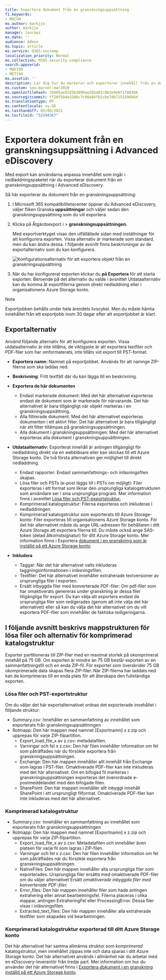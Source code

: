 ```yaml
---
title: Exportera dokument från en granskningsuppsättning
f1.keywords:
- NOCSH
ms.author: markjjo
author: markjjo
manager: laurawi
ms.date: ''
audience: Admin
ms.topic: article
ms.service: O365-seccomp
localization_priority: Normal
ms.collection: M365-security-compliance
search.appverid:
- MOE150
- MET150
ms.assetid: ''
description: Lär dig hur du markerar och exporterar innehåll från en Advanced eDiscovery granskningsuppsättning för presentationer eller externa granskningar.
ms.custom: seo-marvel-mar2020
ms.openlocfilehash: 76865ae92d3b3090ae2bba01c9b3e9e0f1f86366
ms.sourcegitcommit: ff20f5b4e3268c7c98a84fb1cbe7db7151596b6d
ms.translationtype: MT
ms.contentlocale: sv-SE
ms.lasthandoff: 05/06/2021
ms.locfileid: "52244367"
---
```

# <a name="export-documents-from-a-review-set-in-advanced-ediscovery"></a>Exportera dokument från en granskningsuppsättning i Advanced eDiscovery

Med export kan användarna anpassa innehållet som ingår i nedladdningspaketet när du exporterar dokument från en granskningsuppsättning i Advanced eDiscovery.

Så här exporterar du dokument från en granskningsuppsättning:

1. I Microsoft 365 kompatibilitetscenter öppnar du Advanced eDiscovery, väljer fliken Granska **uppsättningar** och väljer sedan den granskningsuppsättning som du vill exportera.

2. Klicka på Åtgärdsexport i   >  **granskningsuppsättningen.**

   Med exportverktyget visas den utfällällade sidan med inställningar för att konfigurera exporten. Vissa alternativ är markerade som standard, men du kan ändra dessa. I följande avsnitt finns beskrivningar av de exportalternativ som du kan konfigurera.

   ![Konfigurationsalternativ för att exportera objekt från en granskningsuppsättning](../media/bcfc72c7-4a01-4697-9e16-2965b7f04fdb.png)

3. När du har konfigurerat exporten klickar du **på Exportera** för att starta exporten. Beroende på det alternativ  du valde i avsnittet Utdataalternativ kan du komma åt exportfilerna genom direkt nedladdning eller i organisationens Azure Storage konto.

> [!NOTE]
> Exportjobben behålls under hela ärendets livscykel. Men du måste hämta innehållet från ett exportjobb inom 30 dagar efter att exportjobbet är klart.

## <a name="export-options"></a>Exportalternativ

Använd följande alternativ för att konfigurera exporten. Vissa utdataalternativ är inte tillåtna, de viktigaste är att exportera textfiler och PDF-filer som har omformaterats, inte tillåts vid export till PST-format.

- **Exportera namn:** Namnet på exportjobbet. Används för att namnge ZIP-filerna som ska laddas ned.

- **Beskrivning**: Fritt textfält där du kan lägga till en beskrivning.

- **Exportera de här dokumenten**

  - Endast markerade dokument: Med det här alternativet exporteras endast de dokument som är markerade för närvarande. Det här alternativet är bara tillgängligt när objekt markeras i en granskningsuppsättning.
  - Alla filtrerade dokument: Med det här alternativet exporteras dokumenten i ett aktivt filter. Det här alternativet är bara tillgängligt när ett filter tillämpas på granskningsuppsättningen.
  - Alla dokument i granskningsuppsättningen: Med det här alternativet exporteras alla dokument i granskningsuppsättningen.

- **Utdataalternativ:** Exporterat innehåll är antingen tillgängligt för nedladdning direkt via en webbläsare eller kan skickas till ett Azure Storage konto. De två första alternativen ger möjlighet till direkt nedladdning.
  
  - Endast rapporter: Endast sammanfattnings- och inläsningsfilen skapas.
  - Lösa filer och PSTs (e-post läggs till i PSTs om möjligt): Filer exporteras i ett format som liknar den ursprungliga katalogstrukturen som användare ser i sina ursprungliga program.  Mer information finns i avsnittet [Lösa filer och PST-exportstruktur.](#loose-files-and-pst-export-structure)
  - Komprimerad katalogstruktur: Filerna exporteras och inkluderas i nedladdningen.
  - Komprimerad katalogstruktur som exporterats till Azure Storage-konto: Filer exporteras till organisationens Azure Storage konto. För det här alternativet måste du ange URL-adressen för behållaren i ditt Azure Storage att exportera filerna till. Du måste också ange SAS-token (delad åtkomstsignatur) för ditt Azure Storage konto. Mer information finns i Exportera [dokument i en granskning som är inställd på ett Azure Storage konto](download-export-jobs.md).

- **Inkludera**
  - Taggar: När det här alternativet valts inkluderas taggningsinformationen i inläsningsfilen.
  - Textfiler: Det här alternativet innehåller extraherade textversioner av ursprungliga filer i exporten.
  - Ersätt inbyggda filer med konverterade PDF-filer: Om pdf-filer som har omaktiverats genereras under granskning är dessa filer tillgängliga för export. Du kan välja att exportera endast de ursprungliga filer som redigerades (genom att inte välja det här alternativet) eller så kan du välja det här alternativet om du vill exportera PDF-filer som innehåller de faktiska redigeringarna.

## <a name="the-following-sections-describe-the-folder-structure-for-loose-files-and-condensed-directory-structure-options"></a>I följande avsnitt beskrivs mappstrukturen för lösa filer och alternativ för komprimerad katalogstruktur

Exporter partitioneras till ZIP-filer med en maximal storlek på okomprimerat innehåll på 75 GB. Om exporten är mindre än 75 GB består exporten av en sammanfattningsfil och en enda ZIP-fil. För exporter som överskrider 75 GB okomprimerade data skapas flera ZIP-filer. När ZIP-filerna har laddats ned kan de komprimeras till en enda plats för att återskapa den fullständiga exporten.

### <a name="loose-files-and-pst-export-structure"></a>Lösa filer och PST-exportstruktur

Om du väljer det här exportalternativet ordnas det exporterade innehållet i följande struktur:

- Summary.csv: Innehåller en sammanfattning av innehållet som exporterats från granskningsuppsättningen
- Rotmapp: Den här mappen med namnet [Exportnamn] x z.zip och upprepas för varje ZIP-filpartition.
  - Export_load_file_x av z.csv: metadatafilen.
  - Varningar och fel x z.csv: Den här filen innehåller information om fel som påträffades när du försökte exportera från granskningsuppsättningen.
  - Exchange: Den här mappen innehåller allt innehåll från Exchange som lagras i PST-filer. Omaktiverade PDF-filer kan inte inkluderas med det här alternativet. Om en bifogad fil markeras i granskningsuppsättningen exporteras det överordnade e-postmeddelandet med den bifogade filen.
  - SharePoint: Den här mappen innehåller allt inbyggt innehåll SharePoint i ett ursprungligt filformat. Omaktiverade PDF-filer kan inte inkluderas med det här alternativet.

### <a name="condensed-directory-structure"></a>Komprimerad katalogstruktur

- Summary.csv: Innehåller en sammanfattning av innehållet som exporterats från granskningsuppsättningen
- Rotmapp: Den här mappen med namnet [Exportnamn] x z.zip och upprepas för varje ZIP-filpartition.
  - Export_load_file_x av z.csv: Metadatafilen och innehåller även platsen för varje fil som lagras i ZIP-filen.
  - Varningar och fel x z.csv: Den här filen innehåller information om fel som påträffades när du försökte exportera från granskningsuppsättningen.
  - NativeFiles: Den här mappen innehåller alla ursprungliga filer som exporterades. Ursprungliga filer ersätts med omaktiverade PDF-filer om du väljer alternativet Ersätt *omaktiverade inbyggda filer med konverterade PDF-filer.*
  - Error_files: Den här mappen innehåller filer som hade antingen extrahering eller annat bearbetningsfel. Filerna placeras i olika mappar, antingen ExtraheringFel eller ProcessingError. Dessa filer visas i inläsningsfilen.
  - Extracted_text_files: Den här mappen innehåller alla extraherade textfiler som skapades vid bearbetningen.

### <a name="condensed-directory-structure-exported-to-your-azure-storage-account"></a>Komprimerad katalogstruktur exporterad till ditt Azure Storage konto

Det här alternativet har samma allmänna struktur som *komprimerad* katalogstruktur, men innehållet zippas inte och data sparas i ditt Azure Storage konto. Det här alternativet används i allmänhet när du arbetar med en eDiscovery-leverantör från tredje part. Mer information om hur du använder det här alternativet finns i [Exportera dokument i en granskning inställd på ett Azure Storage konto](download-export-jobs.md).
